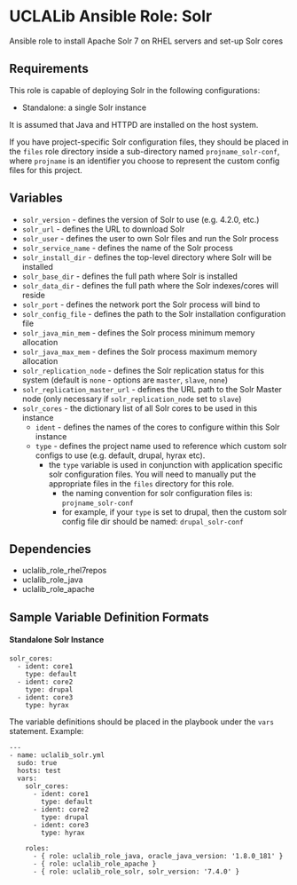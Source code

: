 # UCLALib Ansible Role: Solr

Ansible role to install Apache Solr 7 on RHEL servers and set-up Solr cores

## Requirements

This role is capable of deploying Solr in the following configurations:

* Standalone: a single Solr instance

It is assumed that Java and HTTPD are installed on the host system.

If you have project-specific Solr configuration files, they should be placed in the `files` role directory inside a sub-directory named `projname_solr-conf`, where `projname` is an identifier you choose to represent the custom config files for this project.

## Variables

* `solr_version` - defines the version of Solr to use (e.g. 4.2.0, etc.)
* `solr_url` - defines the URL to download Solr
* `solr_user` - defines the user to own Solr files and run the Solr process
* `solr_service_name` - defines the name of the Solr process
* `solr_install_dir` - defines the top-level directory where Solr will be installed
* `solr_base_dir` - defines the full path where Solr is installed
* `solr_data_dir` - defines the full path where the Solr indexes/cores will reside
* `solr_port` - defines the network port the Solr process will bind to
* `solr_config_file` - defines the path to the Solr installation configuration file
* `solr_java_min_mem` - defines the Solr process minimum memory allocation
* `solr_java_max_mem` - defines the Solr process maximum memory allocation
* `solr_replication_node` - defines the Solr replication status for this system (default is `none` - options are `master`, `slave`, `none`)
* `solr_replication_master_url` - defines the URL path to the Solr Master node (only necessary if `solr_replication_node` set to `slave`)
* `solr_cores` - the dictionary list of all Solr cores to be used in this instance
  * `ident` - defines the names of the cores to configure within this Solr instance
  * `type` - defines the project name used to reference which custom solr configs to use (e.g. default, drupal, hyrax etc).
    * the `type` variable is used in conjunction with application specific solr configuration files. You will need to manually put the appropriate files in the `files` directory for this role.
      * the naming convention for solr configuration files is: `projname_solr-conf`
      * for example, if your `type` is set to drupal, then the custom solr config file dir should be named: `drupal_solr-conf`

## Dependencies

* uclalib_role_rhel7repos
* uclalib_role_java
* uclalib_role_apache

## Sample Variable Definition Formats

#### Standalone Solr Instance
```
solr_cores:
  - ident: core1
    type: default
  - ident: core2
    type: drupal
  - ident: core3
    type: hyrax
```

The variable definitions should be placed in the playbook under the `vars` statement.
Example:
```
---
- name: uclalib_solr.yml
  sudo: true
  hosts: test
  vars:
    solr_cores:
      - ident: core1
        type: default
      - ident: core2
        type: drupal
      - ident: core3
        type: hyrax

    roles:
      - { role: uclalib_role_java, oracle_java_version: '1.8.0_181' }
      - { role: uclalib_role_apache }
      - { role: uclalib_role_solr, solr_version: '7.4.0' }
```
